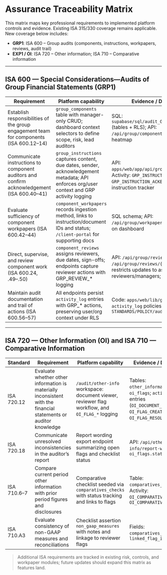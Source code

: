# Assurance Traceability Matrix

This matrix maps key professional requirements to implemented platform controls and evidence.
Existing ISA 315/330 coverage remains applicable. New coverage below includes:

- **GRP1**: ISA 600 – Group audits (components, instructions, workpapers, reviews, audit trail)
- **EXP1 / OI**: ISA 720 – Other information; ISA 710 – Comparative information

---

## ISA 600 — Special Considerations—Audits of Group Financial Statements (GRP1)

| Requirement | Platform capability | Evidence / Data Source |
| --- | --- | --- |
| Establish responsibilities of the group engagement team for components (ISA 600.12–14) | `group_components` table with manager-only CRUD; dashboard context selectors to define scope, risk, lead auditors | SQL: `supabase/sql/audit_GRP1_schema.sql` (tables + RLS); API: `/api/group/components`; UI: `/audit/group` heatmap |
| Communicate instructions to component auditors and confirm acknowledgement (ISA 600.40–41) | `group_instructions` captures content, due dates, sender, acknowledgement metadata; API enforces org/user context and GRP activity logging | API: `apps/web/app/api/group/instructions/*`; Activity: `GRP_INSTRUCTION_SENT`, `GRP_INSTRUCTION_ACKED`; UI: dashboard instruction tracker |
| Evaluate sufficiency of component workpapers (ISA 600.42–44) | `component_workpapers` records ingestion method, links to instruction/document IDs and status; `/client-portal` for supporting docs | SQL schema; API: `/api/group/workpapers`; UI: upload links on dashboard |
| Direct, supervise, and review component work (ISA 600.24, .49–.50) | `component_reviews` assigns reviewers, due dates, sign-offs; endpoints capture reviewer actions with GRP_REVIEW_* logging | API: `/api/group/reviews`, `/api/group/reviews/{id}/signoff`; RLS restricts updates to assigned reviewers/managers; UI: Review queue |
| Maintain audit documentation and trail of actions (ISA 600.56–57) | All endpoints persist `activity_log` entries with GRP_* actions, preserving user/org context under RLS | Code: `apps/web/lib/group/activity.ts`; `activity_log` policies; Governance: `STANDARDS/POLICY/audit_group_audits.md` |

---

## ISA 720 — Other Information (OI) and ISA 710 — Comparative Information

| Standard | Requirement | Platform capability | Evidence / Data Source |
| --- | --- | --- | --- |
| ISA 720.12 | Evaluate whether other information is materially inconsistent with the financial statements or auditor knowledge | `/audit/other-info` workspace: document viewer, reviewer flag workflow, and `OI_FLAG_*` logging | Tables: `other_information_docs`, `oi_flags`; `activity_log` entries (`OI_DOCUMENT_UPLOADED`, `OI_FLAG_CREATED`, `OI_FLAG_RESOLVED`) |
| ISA 720.18 | Communicate unresolved inconsistencies in the auditor’s report | Report wording export endpoint summarizing open flags and checklist status | API: `/api/other-info/report-wording`; Data: `oi_flags.status` |
| ISA 710.6–7 | Compare current period other information with prior period figures and disclosures | Comparative checklist seeded via `comparatives_checks` with status tracking and links to flags | Table: `comparatives_checks`; Activity: `OI_COMPARATIVE_RECORDED`, `OI_COMPARATIVE_UPDATED` |
| ISA 710.A3 | Evaluate consistency of non-GAAP measures and reconciliations | Checklist assertion `non_gaap_measures` with notes and linkage to reviewer flags | Fields: `comparatives_checks.notes`, `linked_flag_id` |

> Additional ISA requirements are tracked in existing risk, controls, and workpaper modules; future updates should expand this matrix as features land.
